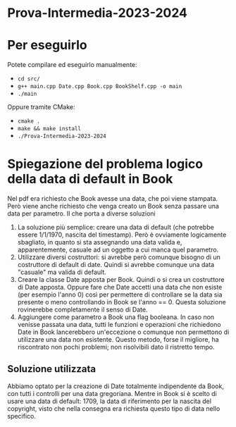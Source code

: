 # Prova-Intermedia-2023-2024
# Per eseguirlo
Potete compilare ed eseguirlo manualmente:
- `cd src/`
- `g++ main.cpp Date.cpp Book.cpp BookShelf.cpp -o main`
- `./main`

Oppure tramite CMake:
- `cmake .`
- `make && make install`
- `./Prova-Intermedia-2023-2024`

# Spiegazione del problema logico della data di default in Book
Nel pdf era richiesto che Book avesse una data, che poi viene stampata. Però viene anche richiesto che venga creato un Book senza passare una data per parametro.
Il che porta a diverse soluzioni
1. La soluzione più semplice: creare una data di default (che potrebbe essere 1/1/1970, nascita del timestamp). Però è ovviamente logicamente sbagliato, in quanto si sta assegnando una data valida e, apparentemente, casuale ad un oggetto a cui manca quel parametro.
2. Utilizzare diversi costruttori: si avrebbe però comunque bisogno di un costruttore di default di date. Quindi si avrebbe comunque una data "casuale" ma valida di default.
3. Creare la classe Date apposta per Book. Quindi o si crea un costruttore di Date apposta. Oppure fare che Date accetti una data che non esiste (per esempio l'anno 0) così per permettere di controllare se la data sia presente o meno controllando in Book se l'anno == 0. Questa soluzione rovinerebbe completamente il senso di Date.
4. Aggiungere come parametro a Book una flag booleana. In caso non venisse passata una data, tutti le funzioni e operazioni che richiedono Date in Book lancerebbero un'eccezione o comunque non permettono di utilizzare una data non esistente. Questo metodo, forse il migliore, ha riscontrato non pochi problemi; non risolvibili dato il ristretto tempo.

## Soluzione utilizzata
Abbiamo optato per la creazione di Date totalmente indipendente da Book, con tutti i controlli per una data gregoriana. Mentre in Book si è scelto di usare una data di default: 1709, la data di riferimento per la nascita del copyright, visto che nella consegna era richiesta questo tipo di data nello specifico.
   
